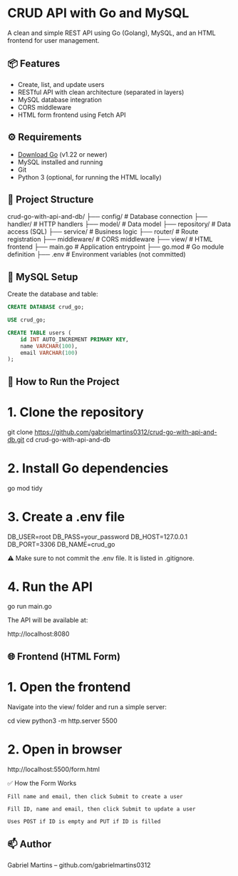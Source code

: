# CRUD API with Go and MySQL

A clean and simple REST API using Go (Golang), MySQL, and an HTML frontend for user management.

## 📦 Features

- Create, list, and update users  
- RESTful API with clean architecture (separated in layers)  
- MySQL database integration  
- CORS middleware  
- HTML form frontend using Fetch API  

## ⚙️ Requirements

- [Download Go](https://golang.org/dl/) (v1.22 or newer)  
- MySQL installed and running  
- Git  
- Python 3 (optional, for running the HTML locally)

## 📁 Project Structure

crud-go-with-api-and-db/
├── config/ # Database connection
├── handler/ # HTTP handlers
├── model/ # Data model
├── repository/ # Data access (SQL)
├── service/ # Business logic
├── router/ # Route registration
├── middleware/ # CORS middleware
├── view/ # HTML frontend
├── main.go # Application entrypoint
├── go.mod # Go module definition
├── .env # Environment variables (not committed)

## 🧪 MySQL Setup

Create the database and table:

```sql
CREATE DATABASE crud_go;

USE crud_go;

CREATE TABLE users (
    id INT AUTO_INCREMENT PRIMARY KEY,
    name VARCHAR(100),
    email VARCHAR(100)
);
```
## 🚀 How to Run the Project
# 1. Clone the repository

git clone https://github.com/gabrielmartins0312/crud-go-with-api-and-db.git
cd crud-go-with-api-and-db

# 2. Install Go dependencies

go mod tidy

# 3. Create a .env file

DB_USER=root
DB_PASS=your_password
DB_HOST=127.0.0.1
DB_PORT=3306
DB_NAME=crud_go

⚠️ Make sure to not commit the .env file. It is listed in .gitignore.

# 4. Run the API

go run main.go

The API will be available at:

http://localhost:8080

## 🌐 Frontend (HTML Form)
# 1. Open the frontend

Navigate into the view/ folder and run a simple server:

cd view
python3 -m http.server 5500

# 2. Open in browser

http://localhost:5500/form.html

✅ How the Form Works

    Fill name and email, then click Submit to create a user

    Fill ID, name and email, then click Submit to update a user

    Uses POST if ID is empty and PUT if ID is filled

## 📫 Author

Gabriel Martins – github.com/gabrielmartins0312
